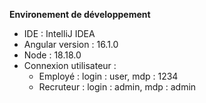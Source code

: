 **Environement de développement**

- IDE : IntelliJ IDEA
- Angular version : 16.1.0
- Node : 18.18.0
- Connexion utilisateur :
  - Employé : login : user, mdp : 1234
  - Recruteur : login : admin, mdp : admin 
